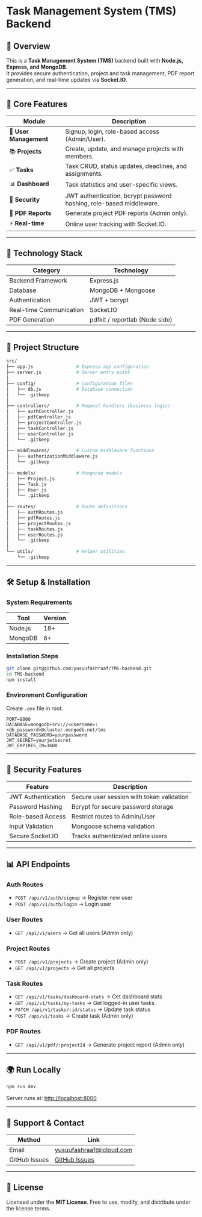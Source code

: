 # Task Management System (TMS) Backend

## 🌟 Overview

This is a **Task Management System (TMS)** backend built with **Node.js, Express, and MongoDB**.  
It provides secure authentication, project and task management, PDF report generation, and real-time updates via **Socket.IO**.

---

## 🚀 Core Features

| Module                 | Description                                                         |
| ---------------------- | ------------------------------------------------------------------- |
| 👤 **User Management** | Signup, login, role-based access (Admin/User).                      |
| 📚 **Projects**        | Create, update, and manage projects with members.                   |
| ✅ **Tasks**           | Task CRUD, status updates, deadlines, and assignments.              |
| 📊 **Dashboard**       | Task statistics and user-specific views.                            |
| 🔐 **Security**        | JWT authentication, bcrypt password hashing, role-based middleware. |
| 📄 **PDF Reports**     | Generate project PDF reports (Admin only).                          |
| ⚡ **Real-time**       | Online user tracking with Socket.IO.                                |

---

## 🧱 Technology Stack

| Category                | Technology                     |
| ----------------------- | ------------------------------ |
| Backend Framework       | Express.js                     |
| Database                | MongoDB + Mongoose             |
| Authentication          | JWT + bcrypt                   |
| Real-time Communication | Socket.IO                      |
| PDF Generation          | pdfkit / reportlab (Node side) |

---

## 📁 Project Structure

```bash
src/
├── app.js                # Express app configuration
├── server.js             # Server entry point
│
├── config/               # Configuration files
│   ├── db.js             # Database connection
│   └── .gitkeep
│
├── controllers/          # Request handlers (business logic)
│   ├── authController.js
│   ├── pdfController.js
│   ├── projectController.js
│   ├── taskController.js
│   ├── userController.js
│   └── .gitkeep
│
├── middlewares/          # Custom middleware functions
│   ├── authorizationMiddleware.js
│   └── .gitkeep
│
├── models/               # Mongoose models
│   ├── Project.js
│   ├── Task.js
│   ├── User.js
│   └── .gitkeep
│
├── routes/               # Route definitions
│   ├── authRoutes.js
│   ├── pdfRoutes.js
│   ├── projectRoutes.js
│   ├── taskRoutes.js
│   ├── userRoutes.js
│   └── .gitkeep
│
└── utils/                # Helper utilities
    └── .gitkeep
```

---

## 🛠️ Setup & Installation

### System Requirements

| Tool    | Version |
| ------- | ------- |
| Node.js | 18+     |
| MongoDB | 6+      |

### Installation Steps

```bash
git clone git@github.com:yusuufashraaf/TMS-backend.git
cd TMS-backend
npm install
```

### Environment Configuration

Create `.env` file in root:

```env
PORT=8000
DATABASE=mongodb+srv://<username>:<db_password>@cluster.mongodb.net/tms
DATABASE_PASSWORD=yourpassword
JWT_SECRET=yourjwtsecret
JWT_EXPIRES_IN=3600
```

---

## 🔐 Security Features

| Feature            | Description                               |
| ------------------ | ----------------------------------------- |
| JWT Authentication | Secure user session with token validation |
| Password Hashing   | Bcrypt for secure password storage        |
| Role-based Access  | Restrict routes to Admin/User             |
| Input Validation   | Mongoose schema validation                |
| Secure Socket.IO   | Tracks authenticated online users         |

---

## 📊 API Endpoints

### Auth Routes

- `POST /api/v1/auth/signup` → Register new user
- `POST /api/v1/auth/login` → Login user

### User Routes

- `GET /api/v1/users` → Get all users (Admin only)

### Project Routes

- `POST /api/v1/projects` → Create project (Admin only)
- `GET /api/v1/projects` → Get all projects

### Task Routes

- `GET /api/v1/tasks/dashboard-stats` → Get dashboard stats
- `GET /api/v1/tasks/my-tasks` → Get logged-in user tasks
- `PATCH /api/v1/tasks/:id/status` → Update task status
- `POST /api/v1/tasks` → Create task (Admin only)

### PDF Routes

- `GET /api/v1/pdf/:projectId` → Generate project report (Admin only)

---

## 🌍 Run Locally

```bash
npm run dev
```

Server runs at: [http://localhost:8000](http://localhost:8000)

---

## 📩 Support & Contact

| Method        | Link                                                                 |
| ------------- | -------------------------------------------------------------------- |
| Email         | yusuufashraaf@icloud.com                                             |
| GitHub Issues | [GitHub Issues](https://github.com/yusuufashraaf/TMS-backend/issues) |

---

## 📄 License

Licensed under the **MIT License**. Free to use, modify, and distribute under the license terms.
